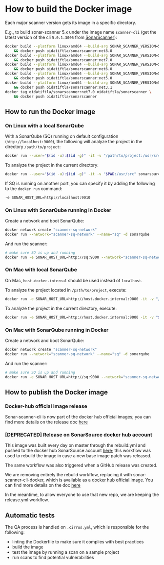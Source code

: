 # How to build the Docker image

Each major scanner version gets its image in a specific directory.

E.g., to build sonar-scanner 5.x under the image name `scanner-cli` (get the latest version of the cli `5.0.1.3006` from [SonarScanner](https://docs.sonarqube.org/latest/analysis/scan/sonarscanner/)):

```bash
docker build --platform linux/amd64 --build-arg SONAR_SCANNER_VERSION=5.0.1.3006 --build-arg DOTNET_SONAR_SCANNER_VERSION=6.2.0 --build-arg DOTNET_VERSION=8.0 --tag oidatiftla/sonarscanner:net8.0 -f 5/Dockerfile 5 \
    && docker push oidatiftla/sonarscanner:net8.0
docker build --platform linux/amd64 --build-arg SONAR_SCANNER_VERSION=5.0.1.3006 --build-arg DOTNET_SONAR_SCANNER_VERSION=6.2.0 --build-arg DOTNET_VERSION=7.0 --tag oidatiftla/sonarscanner:net7.0 -f 5/Dockerfile 5 \
    && docker push oidatiftla/sonarscanner:net7.0
docker build --platform linux/amd64 --build-arg SONAR_SCANNER_VERSION=5.0.1.3006 --build-arg DOTNET_SONAR_SCANNER_VERSION=6.2.0 --build-arg DOTNET_VERSION=6.0 --tag oidatiftla/sonarscanner:net6.0 -f 5/Dockerfile 5 \
    && docker push oidatiftla/sonarscanner:net6.0
docker build --platform linux/amd64 --build-arg SONAR_SCANNER_VERSION=5.0.1.3006 --build-arg DOTNET_SONAR_SCANNER_VERSION=6.2.0 --build-arg DOTNET_VERSION=5.0 --tag oidatiftla/sonarscanner:net5.0 -f 5/Dockerfile 5 \
    && docker push oidatiftla/sonarscanner:net5.0
docker build --platform linux/amd64 --build-arg SONAR_SCANNER_VERSION=5.0.1.3006 --build-arg DOTNET_SONAR_SCANNER_VERSION=6.2.0 --build-arg DOTNET_VERSION=3.1 --tag oidatiftla/sonarscanner:net3.1 -f 5/Dockerfile 5 \
    && docker push oidatiftla/sonarscanner:net3.1
docker tag oidatiftla/sonarscanner:net7.0 oidatiftla/sonarscanner \
    && docker push oidatiftla/sonarscanner
```

## How to run the Docker image

### On Linux with a local SonarQube

With a SonarQube (SQ) running on default configuration (`http://localhost:9000`), the following will analyze the project in the directory `/path/to/project`:

```bash
docker run --user="$(id -u):$(id -g)" -it -v "/path/to/project:/usr/src" sonarsource/sonar-scanner-cli
```

To analyze the project in the current directory:

```bash
docker run --user="$(id -u):$(id -g)" -it -v "$PWD:/usr/src" sonarsource/sonar-scanner-cli
```

If SQ is running on another port, you can specify it by adding the following to the `docker run` command:

```bash
-e SONAR_HOST_URL=http://localhost:9010
```

### On Linux with SonarQube running in Docker

Create a network and boot SonarQube:

```bash
docker network create "scanner-sq-network"
docker run --network="scanner-sq-network" --name="sq" -d sonarqube
```

And run the scanner:

```bash
# make sure SQ is up and running
docker run -e SONAR_HOST_URL=http://sq:9000 --network="scanner-sq-network" --user="$(id -u):$(id -g)" -it -v "/path/to/project:/usr/src" sonarsource/sonar-scanner-cli
```

### On Mac with local SonarQube

On Mac, `host.docker.internal` should be used instead of `localhost`.

To analyze the project located in `/path/to/project`, execute:

```bash
docker run -e SONAR_HOST_URL=http://host.docker.internal:9000 -it -v "/path/to/project:/usr/src" sonarsource/sonar-scanner-cli
```

To analyze the project in the current directory, execute:

```bash
docker run -e SONAR_HOST_URL=http://host.docker.internal:9000 -it -v "$(pwd):/usr/src" sonarsource/sonar-scanner-cli
```

### On Mac with SonarQube running in Docker

Create a network and boot SonarQube:

```bash
docker network create "scanner-sq-network"
docker run --network="scanner-sq-network" --name="sq" -d sonarqube
```

And run the scanner:

```bash
# make sure SQ is up and running
docker run -e SONAR_HOST_URL=http://sq:9000 --network="scanner-sq-network" -it -v "/path/to/project:/usr/src" sonarsource/sonar-scanner-cli
```

## How to publish the Docker image

### Docker-hub official image release

Sonar-scanner-cli is now part of the docker hub official images; you can find more details on the release doc [here](./RELEASE.md)

### [DEPRECATED] Release on SonarSource docker hub account

This image was built every day on master through the rebuild.yml and pushed to the docker hub SonarSource account [here](https://hub.docker.com/u/sonarsource); this workflow was used to rebuild the image in case a new base image patch was released.

The same workflow was also triggered when a GitHub release was created. 

We are removing entirely the rebuild workflow, replacing it with sonar-scanner-cli-docker, which is available as a [docker hub official image](https://docs.docker.com/docker-hub/official_images/). You can find more details on the doc [here](./RELEASE.md)

In the meantime, to allow everyone to use that new repo, we are keeping the release.yml workflow.

## Automatic tests

The QA process is handled on `.cirrus.yml`, which is responsible for the following:

- linting the Dockerfile to make sure it complies with best practices
- build the image
- test the image by running a scan on a sample project
- run scans to find potential vulnerabilities
